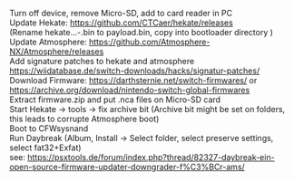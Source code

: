 Turn off device, remove Micro-SD, add to card reader in PC  
Update Hekate: https://github.com/CTCaer/hekate/releases  
(Rename hekate...-.bin to payload.bin, copy into bootloader directory )  
Update Atmosphere: https://github.com/Atmosphere-NX/Atmosphere/releases  
Add signature patches to hekate and atmosphere https://wiidatabase.de/switch-downloads/hacks/signatur-patches/  
Download Firmware: https://darthsternie.net/switch-firmwares/ or https://archive.org/download/nintendo-switch-global-firmwares  
Extract firmware.zip and put .nca files on Micro-SD card  
Start Hekate -> tools -> fix archive bit (Archive bit might be set on folders, this leads to corrupte Atmosphere boot)  
Boot to CFWsysnand  
Run Daybreak (Album, Install -> Select folder, select preserve settings, select fat32+Exfat)  
see: https://psxtools.de/forum/index.php?thread/82327-daybreak-ein-open-source-firmware-updater-downgrader-f%C3%BCr-ams/
